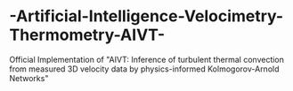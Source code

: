 # -Artificial-Intelligence-Velocimetry-Thermometry-AIVT-
Official Implementation of "AIVT: Inference of turbulent thermal convection from measured 3D velocity data by physics-informed Kolmogorov-Arnold Networks"
